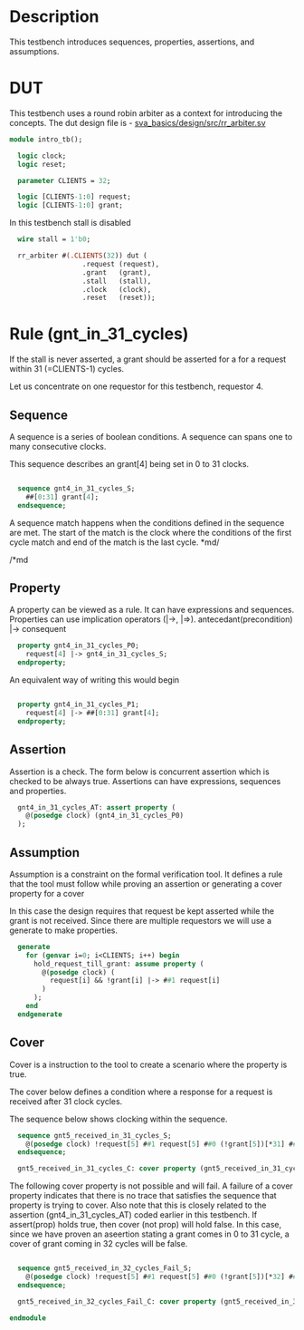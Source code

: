 # Description
This testbench introduces sequences, properties, assertions, and assumptions.

# DUT
This testbench uses a round robin arbiter as a context for introducing the
concepts. The dut design file is -
[sva_basics/design/src/rr_arbiter.sv](https://github.com/openformal/sva_basics/blob/master/design/docs/rr_arbiter.md)

```sv
module intro_tb();

  logic clock;
  logic reset;

  parameter CLIENTS = 32;

  logic [CLIENTS-1:0] request;
  logic [CLIENTS-1:0] grant;

```
In this testbench stall is disabled
```sv
  wire stall = 1'b0;

  rr_arbiter #(.CLIENTS(32)) dut (
                  .request (request),
                  .grant   (grant),
                  .stall   (stall),
                  .clock   (clock),
                  .reset   (reset));

```
# Rule (gnt_in_31_cycles)
If the stall is never asserted, a grant should be asserted for a
for a request within 31 (=CLIENTS-1) cycles.

Let us concentrate on one requestor for this testbench, requestor 4.

## Sequence
A sequence is a series of boolean conditions. A sequence can spans one to many
consecutive clocks.

This sequence describes an grant[4] being set in 0 to 31 clocks.
```sv

  sequence gnt4_in_31_cycles_S;
    ##[0:31] grant[4];
  endsequence;

```
A sequence match happens when the conditions defined in the sequence are met.
The start of the match is the clock where the conditions of the first cycle
match and end of the match is the last cycle.
*md/

/*md
## Property
A property can be viewed as a rule. It can have expressions and sequences.
Properties can use implication operators (|->, |=>).
antecedant(precondition) |-> consequent
```sv
  property gnt4_in_31_cycles_P0;
    request[4] |-> gnt4_in_31_cycles_S;
  endproperty;

```
An equivalent way of writing this would begin
```sv

  property gnt4_in_31_cycles_P1;
    request[4] |-> ##[0:31] grant[4];
  endproperty;

```
## Assertion
Assertion is a check. The form below is concurrent assertion which
is checked to be always true.
Assertions can have expressions, sequences and properties.
```sv
  gnt4_in_31_cycles_AT: assert property (
    @(posedge clock) (gnt4_in_31_cycles_P0)
  );

```
## Assumption
Assumption is a constraint on the formal verification tool.
It defines a rule that the tool must follow while proving
an assertion or generating a cover property for a cover

In this case the design requires that request be kept
asserted while the grant is not received.
Since there are multiple requestors we will use a generate
to make properties.
```sv
  generate
    for (genvar i=0; i<CLIENTS; i++) begin
      hold_request_till_grant: assume property (
        @(posedge clock) (
          request[i] && !grant[i] |-> ##1 request[i]
        )
      );
    end
  endgenerate

```
## Cover
Cover is a instruction to the tool to create a scenario
where the property is true.

The cover below defines a condition where a response
for a request is received after 31 clock cycles.

The sequence below shows clocking within the sequence.
```sv
  sequence gnt5_received_in_31_cycles_S;
    @(posedge clock) !request[5] ##1 request[5] ##0 (!grant[5])[*31] ##1 grant[5];
  endsequence;

  gnt5_received_in_31_cycles_C: cover property (gnt5_received_in_31_cycles_S);

```
The following cover property is not possible and will fail.
A failure of a cover property indicates that there is no
trace that satisfies the sequence that property is trying to
cover.
Also note that this is closely related to the assertion (gnt4_in_31_cycles_AT)
coded earlier in this testbench. If assert(prop) holds true, then cover
(not prop) will hold false. In this case, since we have proven an aseertion
stating a grant comes in 0 to 31 cycle, a cover of grant coming in 32 cycles
will be false.
```sv

  sequence gnt5_received_in_32_cycles_Fail_S;
    @(posedge clock) !request[5] ##1 request[5] ##0 (!grant[5])[*32] ##1 grant[5];
  endsequence;

  gnt5_received_in_32_cycles_Fail_C: cover property (gnt5_received_in_32_cycles_Fail_S);

endmodule
```
